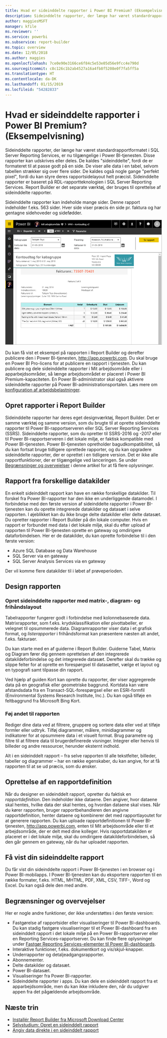 ```yaml
---
title: Hvad er sideinddelte rapporter i Power BI Premium? (Eksempelvisning)
description: Sideinddelte rapporter, der længe har været standardrapportformatet i SQL Server Reporting Services, er nu tilgængelige i Power BI-tjenesten. Disse rapporter kan udskrives eller deles. Du kan styre rapportlayoutet præcist. De viser alle data i en tabel, også selvom tabellen strækker sig over flere sider.
author: maggiesMSFT
manager: kfile
ms.reviewer: ''
ms.service: powerbi
ms.subservice: report-builder
ms.topic: overview
ms.date: 12/05/2018
ms.author: maggies
ms.openlocfilehash: 7ce0e90e3166ce6f84c5e53e05d56e9fcc4e790d
ms.sourcegitcommit: c8c126c1b2ab4527a16a4fb8f5208e0f7fa5ff5a
ms.translationtype: HT
ms.contentlocale: da-DK
ms.lasthandoff: 01/15/2019
ms.locfileid: "54282833"
---
```

# <a name="what-are-paginated-reports-in-power-bi-premium-preview"></a>Hvad er sideinddelte rapporter i Power BI Premium? (Eksempelvisning)
Sideinddelte rapporter, der længe har været standardrapportformatet i SQL Server Reporting Services, er nu tilgængelige i Power BI-tjenesten. Disse rapporter kan udskrives eller deles. De kaldes "sideinddelte", fordi de er formateret til at passe godt på en side. De viser alle data i en tabel, selvom tabellen strækker sig over flere sider. De kaldes også nogle gange "perfekt pixel", fordi du kan styre deres rapportsidelayout helt præcist. Sideinddelte rapporter er baseret på RDL-rapportteknologien i SQL Server Reporting Services. Report Builder er det separate værktøj, der bruges til oprettelse af sideinddelte rapporter. 

Sideinddelte rapporter kan indeholde mange sider. Denne rapport indeholder f.eks. 563 sider. Hver side viser præcis én side pr. faktura og har gentagne sidehoveder og sidefødder.

![Sideinddelt rapport i Power BI-tjenesten](media/paginated-reports-report-builder-power-bi/power-bi-paginated-wwi-report-page.png)

Du kan få vist et eksempel på rapporten i Report Builder og derefter publicere den i Power BI-tjenesten, http://app.powerbi.com. Du skal bruge en Power BI Pro-licens for at publicere en rapport i tjenesten. Du kan publicere og dele sideinddelte rapporter i Mit arbejdsområde eller i apparbejdsområder, så længe arbejdsområdet er placeret i Power BI Premium-kapaciteten. En Power BI-administrator skal også aktivere sideinddelte rapporter på Power BI-administrationsportalen. Læs mere om [konfiguration af arbejdsbelastninger](service-admin-premium-manage.md#configure-workloads). 

## <a name="create-reports-in-report-builder"></a>Opret rapporter i Report Builder

Sideinddelte rapporter har deres eget designværktøj, Report Builder. Det er samme værktøj og samme version, som du brugte til at oprette sideinddelte rapporter til Power BI-rapportserveren eller SQL Server Reporting Services (SSRS). Sideinddelte rapporter, som du opretter til SSRS-2016 og -2017 eller til Power BI-rapportserveren i det lokale miljø, er faktisk kompatible med Power BI-tjenesten. Power BI-tjenesten opretholder bagudkompatibilitet, så du kan fortsat bruge tidligere oprettede rapporter, og du kan opgradere sideinddelte rapporter, der er oprettet i en tidligere version. Det er ikke alle rapportfunktioner, der er tilgængelige ved lanceringen. Se under [Begrænsninger og overvejelser](#limitations-and-considerations) i denne artikel for at få flere oplysninger.
     
## <a name="report-from-a-variety-of-data-sources"></a>Rapport fra forskellige datakilder

En enkelt sideinddelt rapport kan have en række forskellige datakilder. Til forskel fra Power BI-rapporter har den ikke en underliggende datamodel. I forbindelse med den første version af sideinddelte rapporter i Power BI-tjenesten kan du oprette integrerede datakilder og datasæt i selve rapporten. I øjeblikket kan du ikke bruge delte datakilder eller delte datasæt. Du opretter rapporter i Report Builder på din lokale computer. Hvis en rapport er forbundet med data i det lokale miljø, skal du efter upload af rapporten til Power BI-tjenesten oprette en gateway og omdirigere dataforbindelsen. Her er de datakilder, du kan oprette forbindelse til i den første version:

- Azure SQL Database og Data Warehouse
- SQL Server via en gateway
- SQL Server Analysis Services via en gateway
 
Der vil komme flere datakilder til i løbet af prøveperioden.

## <a name="design-your-report"></a>Design rapporten  

### <a name="create-paginated-reports-with-matrix-chart-and-free-form-layouts"></a>Opret sideinddelte rapporter med matrix-, diagram- og frihåndslayout

Tabelrapporter fungerer godt i forbindelse med kolonnebaserede data. Matrixrapporter, som f.eks. krydsklassifikation eller pivottabeller, er velegnet til opsummerede data. Diagramrapporter viser data i et grafisk format, og *listerapporter* i frihåndsformat kan præsentere næsten alt andet, f.eks. fakturaer. 
  
Du kan starte med en af guiderne i Report Builder. Guiderne Tabel, Matrix og Diagram fører dig gennem oprettelsen af den integrerede datakildeforbindelse og det integrerede datasæt. Derefter skal du trække og slippe felter for at oprette en forespørgsel til datasættet, vælge et layout og en typografi samt tilpasse din rapport.  
  
Ved hjælp af guiden Kort kan oprette du rapporter, der viser aggregerede data på en geografisk eller geometriske baggrund. Kortdata kan være afstandsdata fra en Transact-SQL-forespørgsel eller en ESRI-formfil (Environmental Systems Research Institute, Inc.). Du kan også tilføje en feltbaggrund fra Microsoft Bing Kort.  

### <a name="add-more-to-your-report"></a>Føj andet til rapporten

Rediger dine data ved at filtrere, gruppere og sortere data eller ved at tilføje formler eller udtryk. Tilføj diagrammer, målere, minidiagrammer og indikatorer for at opsummere data i et visuelt format.  Brug parametre og filtre til at filtrere data til brugerdefinerede visninger. Integrer eller henvis til billeder og andre ressourcer, herunder eksternt indhold.  

Alt i en sideinddelt rapport – fra selve rapporten til alle tekstfelter, billeder, tabeller og diagrammer – har en række egenskaber, du kan angive, for at få rapporten til at se ud præcis, som du ønsker.

## <a name="creating-a-report-definition"></a>Oprettelse af en rapportdefinition

Når du designer en sideinddelt rapport, opretter du faktisk en *rapportdefinition*. Den indeholder ikke dataene. Den angiver, hvor dataene skal hentes, hvilke data der skal hentes, og hvordan dataene skal vises. Når du kører rapporten, bruger rapportbehandleren den angivne rapportdefinition, henter dataene og kombinerer det med rapportlayoutet for at generere rapporten. Du kan uploade rapportdefinitionen til Power BI-tjenesten, http://app.powerbi.com, enten til Mit arbejdsområde eller til et arbejdsområde, der er delt med dine kolleger. Hvis rapportdatakilden er placeret er i det lokale miljø, skal du omdirigere datakildeforbindelsen, så den går gennem en gateway, når du har uploadet rapporten. 

## <a name="view-your-paginated-report"></a>Få vist din sideinddelte rapport
Du får vist din sideinddelte rapport i Power BI-tjenesten i en browser og i Power BI-mobilapps. I Power BI-tjenesten kan du eksportere rapporten til en række formater, f.eks. HTML, MHTML, PDF, XML, CSV, TIFF-, Word og Excel. Du kan også dele den med andre.  
  
## <a name="limitations-and-considerations"></a>Begrænsninger og overvejelser

Her er nogle andre funktioner, der ikke understøttes i den første version:

- Fastgørelse af rapportsider eller visualiseringer til Power BI-dashboards. Du kan stadig fastgøre visualiseringer til et Power BI-dashboard fra en sideinddelt rapport i det lokale miljø på en Power BI-rapportserver eller en Reporting Services-rapportserver. Du kan finde flere oplysninger under [Fastgør Reporting Services-elementer til Power BI-dashboards](https://docs.microsoft.com/sql/reporting-services/pin-reporting-services-items-to-power-bi-dashboards).
- Interaktive funktioner, f.eks. dokumentkort og vis/skjul-knapper.
- Underrapporter og detaljeadgangsrapporter.
- Abonnementer.
- Delte datakilder og datasæt.
- Power BI-datasæt.
- Visualiseringer fra Power BI-rapporter.
- Sideinddelte rapporter i apps. Du kan dele en sideinddelt rapport fra et apparbejdsområde, men du kan ikke inkludere den, når du udgiver appen fra det pågældende arbejdsområde.
 
## <a name="next-steps"></a>Næste trin

- [Installér Report Builder fra Microsoft Download Center](http://go.microsoft.com/fwlink/?LinkID=734968)
- [Selvstudium: Opret en sideinddelt rapport](paginated-reports-quickstart-aw.md)
- [Angiv data direkte i en sideinddelt rapport](paginated-reports-enter-data.md)

  

